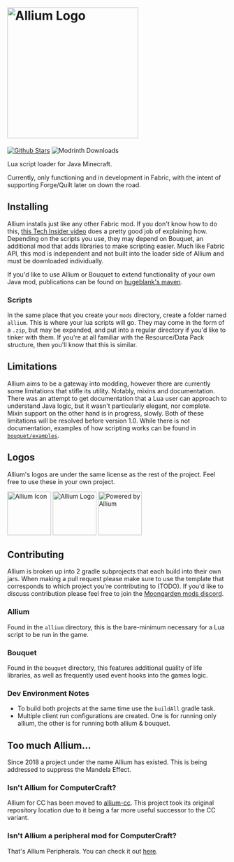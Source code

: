 # <img src="logos/logo.png" alt="Allium Logo" width="300"/>

[![Github Stars](https://img.shields.io/github/stars/hugeblank/allium?color=yellow&label=Stars&logo=github)](https://github.com/hugeblank/allium/stargazers) ![Modrinth Downloads](https://img.shields.io/modrinth/dt/allium?color=00AF5C&label=modrinth&style=flat&logo=modrinth)

Lua script loader for Java Minecraft.

Currently, only functioning and in development in Fabric, with the intent of supporting Forge/Quilt later on down the 
road.

## Installing
Allium installs just like any other Fabric mod. If you don't know how to do this, [this Tech Insider video](https://www.youtube.com/watch?v=vNz0z1Aht1U) does a 
pretty good job of explaining how. Depending on the scripts you use, they may depend on Bouquet, an additional mod that 
adds libraries to make scripting easier. Much like Fabric API, this mod is independent and not built into the loader
side of Allium and must be downloaded individually.

If you'd like to use Allium or Bouquet to extend functionality of your own Java mod, publications can be found on
[hugeblank's maven](https://maven.hugeblank.dev/#/releases/dev/hugeblank).

### Scripts
In the same place that you create your `mods` directory, create a folder named `allium`. This is where your lua scripts 
will go. They may come in the form of a `.zip`, but may be expanded, and put into a regular directory if you'd like to 
tinker with them. If you're at all familiar with the Resource/Data Pack structure, then you'll know that this is 
similar.

## Limitations
Allium aims to be a gateway into modding, however there are currently some limitations that stifle its utility. Notably,
mixins and documentation. There was an attempt to get documentation that a Lua user can approach to understand Java 
logic, but it wasn't particularly elegant, nor complete. Mixin support on the other hand is in progress, slowly. Both of 
these limitations will be resolved before version 1.0. While there is not documentation, examples of how scripting works
can be found in [`bouquet/examples`](bouquet/examples).

## Logos
Allium's logos are under the same license as the rest of the project. Feel free to use these in your own project.

<img src="logos/icon.png" alt="Allium Icon" height="100"/> 
<img src="logos/logo.png" alt="Allium Logo" height="100"/> 
<img src="logos/banner.png" alt="Powered by Allium" height="100"/>

## Contributing
Allium is broken up into 2 gradle subprojects that each build into their own jars. When making a pull request please
make sure to use the template that corresponds to which project you're contributing to (TODO). If you'd like to discuss
contribution please feel free to join the [Moongarden mods discord](https://discord.gg/rWSaP222G9).

### Allium
Found in the `allium` directory, this is the bare-minimum necessary for a Lua script to be run in the game.

### Bouquet
Found in the `bouquet` directory, this features additional quality of life libraries, as well as frequently used
event hooks into the games logic.

### Dev Environment Notes
- To build both projects at the same time use the `buildAll` gradle task.
- Multiple client run configurations are created. One is for running only allium, the other is for running both allium & bouquet.

## Too much Allium...
Since 2018 a project under the name Allium has existed. This is being addressed to suppress the Mandela Effect.

### Isn't Allium for ComputerCraft?
Allium for CC has been moved to [allium-cc](https://github.com/hugeblank/allium-cc). This project took its original repository location due to it being a 
far more useful successor to the CC variant.

### Isn't Allium a peripheral mod for ComputerCraft?
That's Allium Peripherals. You can check it out [here](https://github.com/hugeblank/allium-peripherals).
